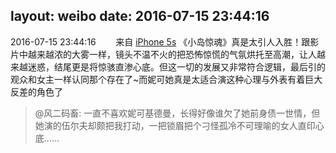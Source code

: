 layout: weibo
date: 2016-07-15 23:44:16
---
2016-07-15 23:44:16  &nbsp;&nbsp;&nbsp;&nbsp;&nbsp;&nbsp; 来自 <a href="sinaweibo://customweibosource" rel="nofollow">iPhone 5s</a>
《小岛惊魂》真是太引人入胜！跟影片中越来越浓的大雾一样，镜头不温不火的把恐怖惊慌的气氛烘托至高潮，让人越来越迷惑，结尾更是将惊骇直渗心底。但这一切的发展又非常符合逻辑，最后引的观众和女主一样认同那个存在了~而妮可她真是太适合演这种心理与外表有着巨大反差的角色了
>  @风二码畜: 一直不喜欢妮可基德曼，长得好像谁欠了她前身债一世情，但她演的伍尔夫却颇把我打动，一把锁眉把个刁怪孤冷不可理喻的女人直印心底…… ​​​

